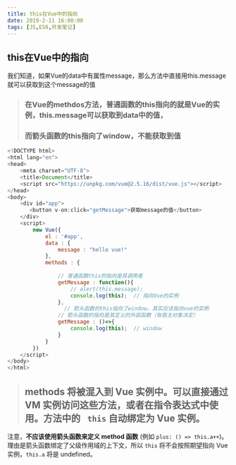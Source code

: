 ```yaml
---
title: this在Vue中的指向
date: 2019-2-11 16:00:00
tags: [JS,ES6,开发笔记]
---
```


## this在Vue中的指向

我们知道，如果Vue的data中有属性message，那么方法中直接用this.message就可以获取到这个message的值

> ### 在Vue的methdos方法，普通函数的this指向的就是Vue的实例，this.message可以获取到data中的值，
>  ### 而箭头函数的this指向了window，不能获取到值
```js
<!DOCTYPE html>
<html lang="en">
<head>
    <meta charset="UTF-8">
    <title>Document</title>
    <script src="https://unpkg.com/vue@2.5.16/dist/vue.js"></script>
</head>
<body>
    <div id="app">
       <button v-on:click="getMessage">获取message的值</button> 
    </div>
    <script>
        new Vue({
            el : '#app',
            data : {
                message : "hello vue!"
            },
            methods : {
              
                // 普通函数this的指向是其调用者
                getMessage : function(){
                    // alert(this.message);
                    console.log(this);  // 指向Vue的实例
                },
                  // 箭头函数的this指向了window，其实应该指向vue的实例
                // 箭头函数的指向是其定义的外部函数（有宿主对象决定）
                getMessage : ()=>{
                    console.log(this);  // window
                }
            }
        })
    </script>
</body>
</html>
```

 > ##   methods 将被混入到 Vue 实例中。可以直接通过 VM 实例访问这些方法，或者在指令表达式中使用。方法中的 ` this` 自动绑定为 Vue 实例。

 注意，**不应该使用箭头函数来定义 method 函数** (例如 `plus: () => this.a++`)。理由是箭头函数绑定了父级作用域的上下文，所以 `this` 将不会按照期望指向 Vue 实例，`this.a` 将是 undefined。

